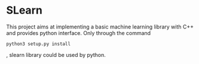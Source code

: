 # SLearn


This project aims at implementing a basic machine learning library with C++ and provides python interface. Only through the command

```
python3 setup.py install 
```

, slearn library could be used by python.
